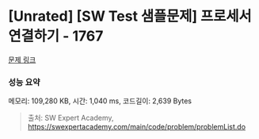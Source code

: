 # [Unrated] [SW Test 샘플문제] 프로세서 연결하기 - 1767 

[문제 링크](https://swexpertacademy.com/main/code/problem/problemDetail.do?contestProbId=AV4suNtaXFEDFAUf) 

### 성능 요약

메모리: 109,280 KB, 시간: 1,040 ms, 코드길이: 2,639 Bytes



> 출처: SW Expert Academy, https://swexpertacademy.com/main/code/problem/problemList.do